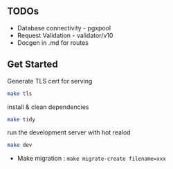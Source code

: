 ## TODOs

-   Database connectivity - pgxpool
-   Request Validation - validator/v10
-   Docgen in .md for routes

## Get Started

Generate TLS cert for serving

```sh
make tls
```

install & clean dependencies

```sh
make tidy
```

run the development server with hot realod

```sh
make dev
```

-   Make migration : `make migrate-create filename=xxx`

